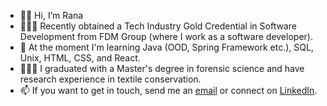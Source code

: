 - 👋🏽 Hi, I’m Rana
- 👩🏽‍💻 Recently obtained a Tech Industry Gold Credential in Software Development from FDM Group (where I work as a software developer).
- 🌱 At the moment I'm learning Java (OOD, Spring Framework etc.), SQL, Unix, HTML, CSS, and React.
- 👩🏽‍🎓 I graduated with a Master's degree in forensic science and have research experience in textile conservation.
- 📫 If you want to get in touch, send me an [email](ranatasalem@gmail.com) or connect on [LinkedIn](https://www.linkedin.com/in/ranatasalem/).
